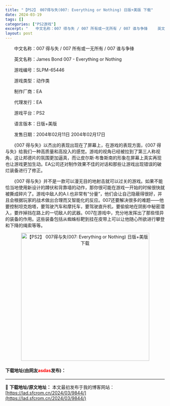 ```yaml
---
title: "【PS2】 007得与失(007: Everything or Nothing) 日版+美版 下载"
date: 2024-03-19
tags: []
categories: ["PS2游戏"]
excerpt: "　　中文名称：007 得与失 / 007 所有或一无所有 / 007 谁与争锋 　　英文名称：James Bond 007 - Everything or Nothing 　　游戏编号：SLPM-65446 　　游戏类型：动作类 　　制作厂商：EA 　　代理发行：EA 　　游戏平台：PS2 　　语言&hellip;"
layout: post
---
```


 <p>　　中文名称：007 得与失 / 007 所有或一无所有 / 007 谁与争锋</p> <p>　　英文名称：James Bond 007 - Everything or Nothing</p> <p>　　游戏编号：SLPM-65446</p> <p>　　游戏类型：动作类</p> <p>　　制作厂商：EA</p> <p>　　代理发行：EA</p> <p>　　游戏平台：PS2</p> <p>　　语言版本：日版+美版</p> <p>　　发售日期：2004年02月11日 2004年02月17日</p> <p>　　《007 得与失》以杰出的表现出现在了屏幕上，在游戏的表现方面，《007 得与失》给我们一种高质量和高投入的感觉。游戏的视角已经被拉到了第三人称视角，这让邦德片的氛围更加逼真，而让皮尔斯&middot;布鲁斯南的形象在屏幕上真实再现也让游戏更加生动。EA公司还对制作效果不佳的对话和那些让游戏出现错误的破烂装备进行了修正。</p> <p>　　《007 得与失》并不是一款可以漫无目的地射击就可以过关的游戏。如果不能恰当地使用新设计的蹲伏和背靠墙的动作，那你很可能在游戏一开始的时候很快就被撕成碎片了。游戏中敌人的A.I.也非常有&ldquo;分量&rdquo;，他们会让自己隐蔽得很好，并且会根据玩家的战术做出合理而又智能化的反应。007还要解决很多的难题&mdash;&mdash;他要控制坦克炮塔，要驾驶汽车和摩托车，要驾驶直升机，要偷偷地在阴影中秘密潜入，要炸掉挡在路上的一切敌人的武器。007在游戏中，充分地发挥出了那些怪异的装备的作用。这些装备包括从蜘蛛标靶到挂在皮带上可以让他随心所欲进行攀登和下降的绳索等等。</p> <p align="center"><img align="" border="0" src="https://lad.sfcrom.cn/wp-content/uploads/2024/03/20240319_65f997888de12.jpg" width="405" alt="【PS2】 007得与失(007: Everything or Nothing) 日版+美版 下载" /></p> <p><h4>下载地址(由网友<font color="red">asdas</font>发布)：</h4></p> 

---
📖 **下载地址/原文地址：** 本文最初发布于我的博客网站：[https://lad.sfcrom.cn/2024/03/9844/](https://lad.sfcrom.cn/2024/03/9844/)
